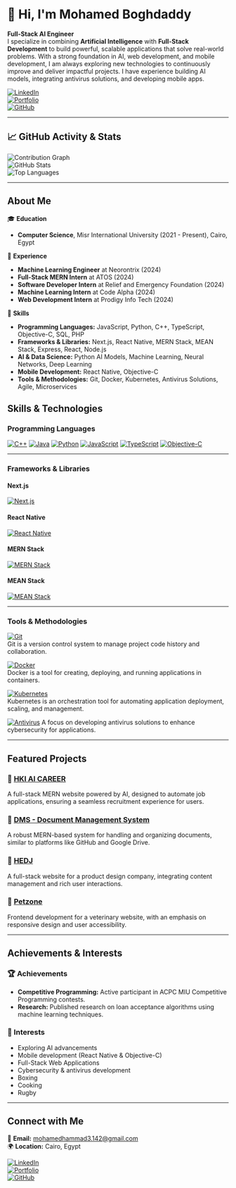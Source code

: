 # 👋 Hi, I'm Mohamed Boghdaddy

**Full-Stack AI Engineer**  
I specialize in combining **Artificial Intelligence** with **Full-Stack Development** to build powerful, scalable applications that solve real-world problems. With a strong foundation in AI, web development, and mobile development, I am always exploring new technologies to continuously improve and deliver impactful projects. I have experience building AI models, integrating antivirus solutions, and developing mobile apps.

[![LinkedIn](https://img.shields.io/badge/LinkedIn-0077B5?logo=linkedin&logoColor=white)](https://www.linkedin.com/in/mohamed-el-boghdaddy/)  
[![Portfolio](https://img.shields.io/badge/Portfolio-ff5a5f?logo=google-chrome&logoColor=white)](https://boghdaddys-portfolio.netlify.app/)  
[![GitHub](https://img.shields.io/badge/GitHub-100000?logo=github&logoColor=white)](https://github.com/MohamedBoghdaddy)

---

## 📈 GitHub Activity & Stats

![Contribution Graph](https://github-readme-streak-stats.herokuapp.com/?user=MohamedBoghdaddy&theme=dark)  
![GitHub Stats](https://github-readme-stats.vercel.app/api?username=MohamedBoghdaddy&show_icons=true&theme=dark)  
![Top Languages](https://github-readme-stats.vercel.app/api/top-langs/?username=MohamedBoghdaddy&layout=compact&theme=dark)  

---

## About Me

🎓 **Education**  
- **Computer Science**, Misr International University (2021 - Present), Cairo, Egypt

💼 **Experience**  
- **Machine Learning Engineer** at Neorontrix (2024)
- **Full-Stack MERN Intern** at ATOS (2024)
- **Software Developer Intern** at Relief and Emergency Foundation (2024)
- **Machine Learning Intern** at Code Alpha (2024)
- **Web Development Intern** at Prodigy Info Tech (2024)

🔧 **Skills**  
- **Programming Languages:** JavaScript, Python, C++, TypeScript, Objective-C, SQL, PHP  
- **Frameworks & Libraries:** Next.js, React Native, MERN Stack, MEAN Stack, Express, React, Node.js  
- **AI & Data Science:** Python AI Models, Machine Learning, Neural Networks, Deep Learning  
- **Mobile Development:** React Native, Objective-C  
- **Tools & Methodologies:** Git, Docker, Kubernetes, Antivirus Solutions, Agile, Microservices

## Skills & Technologies

### Programming Languages
[![C++](https://img.shields.io/badge/C++-00599C?style=for-the-badge&logo=cplusplus&logoColor=white)](https://github.com/MohamedBoghdaddy?tab=repositories&q=cpp&type=&language=c++)
[![Java](https://img.shields.io/badge/Java-007396?style=for-the-badge&logo=java&logoColor=white)](https://github.com/MohamedBoghdaddy?tab=repositories&q=java&language=java)
[![Python](https://img.shields.io/badge/Python-3776AB?style=for-the-badge&logo=python&logoColor=white)](https://github.com/MohamedBoghdaddy?tab=repositories&q=python&type=&language=python)
[![JavaScript](https://img.shields.io/badge/JavaScript-F7DF1E?style=for-the-badge&logo=javascript&logoColor=black)](https://github.com/MohamedBoghdaddy?tab=repositories&q=javascript&type=&language=javascript)
[![TypeScript](https://img.shields.io/badge/TypeScript-3178C6?style=for-the-badge&logo=typescript&logoColor=white)](https://github.com/MohamedBoghdaddy?tab=repositories&language=TypeScript)
[![Objective-C](https://img.shields.io/badge/ObjectiveC-1572B6?style=for-the-badge&logo=cplusplus&logoColor=white)](https://github.com/MohamedBoghdaddy?tab=repositories&q=objective-c&type=&language=objective-c)

---

### Frameworks & Libraries

#### Next.js  
[![Next.js](https://img.shields.io/badge/Next.js-000000?style=for-the-badge&logo=nextdotjs&logoColor=white)](https://github.com/MohamedBoghdaddy?tab=repositories&q=next.js)

#### React Native  
[![React Native](https://img.shields.io/badge/React_Native-61DAFB?style=for-the-badge&logo=react&logoColor=white)](https://github.com/MohamedBoghdaddy?tab=repositories&q=react%20native&language=React_Native)

#### MERN Stack  
[![MERN Stack](https://img.shields.io/badge/MERN-61DAFB?style=for-the-badge&logo=react&logoColor=white)](https://github.com/MohamedBoghdaddy?tab=repositories&q=mern&language=javascript)

#### MEAN Stack  
[![MEAN Stack](https://img.shields.io/badge/MEAN-DD0031?style=for-the-badge&logo=angular&logoColor=white)](https://github.com/MohamedBoghdaddy?tab=repositories&q=mean&language=MEAN)

---

### Tools & Methodologies

[![Git](https://img.shields.io/badge/Git-F05032?style=for-the-badge&logo=git&logoColor=white)](https://github.com/search?q=user:MohamedBoghdaddy+git)  
Git is a version control system to manage project code history and collaboration.

[![Docker](https://img.shields.io/badge/Docker-2496ED?style=for-the-badge&logo=docker&logoColor=white)](https://github.com/search?q=user:MohamedBoghdaddy+docker)  
Docker is a tool for creating, deploying, and running applications in containers.

[![Kubernetes](https://img.shields.io/badge/Kubernetes-326CE5?style=for-the-badge&logo=kubernetes&logoColor=white)](https://github.com/search?q=user:MohamedBoghdaddy+kubernetes)  
Kubernetes is an orchestration tool for automating application deployment, scaling, and management.

[![Antivirus](https://img.shields.io/badge/Antivirus-2E8B57?style=for-the-badge&logo=virus&logoColor=white)](https://github.com/search?q=user:MohamedBoghdaddy+antivirus+in:description)
A focus on developing antivirus solutions to enhance cybersecurity for applications.

---

## Featured Projects

### 🚀 [HKI AI CAREER](https://github.com/MohamedBoghdaddy/hkiiapply)  
A full-stack MERN website powered by AI, designed to automate job applications, ensuring a seamless recruitment experience for users.

### 🚀 [DMS - Document Management System](https://github.com/MohamedBoghdaddy/Atos-Task-document-management-system)  
A robust MERN-based system for handling and organizing documents, similar to platforms like GitHub and Google Drive.

### 🚀 [HEDJ](https://github.com/MohamedBoghdaddy/HEDJ)  
A full-stack website for a product design company, integrating content management and rich user interactions.

### 🚀 [Petzone](https://github.com/MohamedBoghdaddy/Petzone)  
Frontend development for a veterinary website, with an emphasis on responsive design and user accessibility.

---

## Achievements & Interests

### 🏆 Achievements  
- **Competitive Programming:** Active participant in ACPC MIU Competitive Programming contests.  
- **Research:** Published research on loan acceptance algorithms using machine learning techniques.

### 🎯 Interests  
- Exploring AI advancements  
- Mobile development (React Native & Objective-C)
- Full-Stack Web Applications
- Cybersecurity & antivirus development  
- Boxing  
- Cooking  
- Rugby  

---

## Connect with Me

📧 **Email:** [mohamedhammad3.142@gmail.com](mailto:mohamedhammad3.142@gmail.com)  
🌍 **Location:** Cairo, Egypt  

[![LinkedIn](https://img.shields.io/badge/LinkedIn-0077B5?logo=linkedin&logoColor=white)](https://www.linkedin.com/in/mohamed-el-boghdaddy/)  
[![Portfolio](https://img.shields.io/badge/Portfolio-ff5a5f?logo=google-chrome&logoColor=white)](https://boghdaddys-portfolio.netlify.app/)  
[![GitHub](https://img.shields.io/badge/GitHub-100000?logo=github&logoColor=white)](https://github.com/MohamedBoghdaddy)
